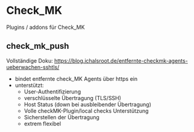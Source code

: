 # Check_MK
Plugins / addons für Check_MK

## check_mk_push 
Vollständige Doku:
https://blog.ichalsroot.de/entfernte-checkmk-agents-ueberwachen-sshtls/

  - bindet entfernte check_MK Agents über https ein
  - unterstützt:
	* User-Authentifizierung
	* verschlüsselte Übertragung (TLS/SSH)
	* Host Status (down bei ausbleibender Übertragung)
	* Volle checkMK-Plugin/local checks Unterstützung
	* Sicherstellen der Übertragung
	* extrem flexibel


